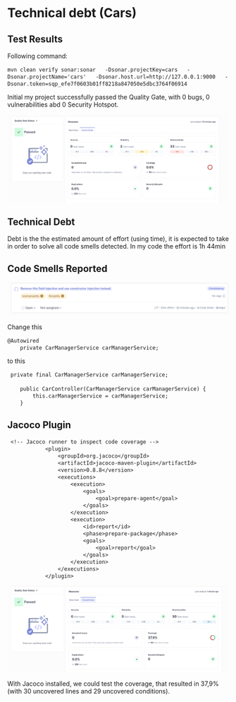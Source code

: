 # Technical debt (Cars)

## Test Results

Following command:
```
mvn clean verify sonar:sonar   -Dsonar.projectKey=cars   -Dsonar.projectName='cars'   -Dsonar.host.url=http://127.0.0.1:9000   -Dsonar.token=sqp_efe7f0603b01ff8218a847050e5dbc3764f06914
```

Initial my project successfully passed the Quality Gate, with 0 bugs, 0 vulnerabilities abd 0 Security Hotspot.

![home](./img/1.png)

## Technical Debt

Debt is the the estimated amount of effort (using time), it is expected to take in order to solve all code smells detected.
In my code the effort is 1h 44min

## Code Smells Reported

![issue](./img/2.png)

Change this
```
@Autowired
    private CarManagerService carManagerService;
```
to this
```
 private final CarManagerService carManagerService;

    public CarController(CarManagerService carManagerService) {
        this.carManagerService = carManagerService;
    }
```


## Jacoco Plugin

```
 <!-- Jacoco runner to inspect code coverage -->
            <plugin>
                <groupId>org.jacoco</groupId>
                <artifactId>jacoco-maven-plugin</artifactId>
                <version>0.8.8</version>
                <executions>
                    <execution>
                        <goals>
                            <goal>prepare-agent</goal>
                        </goals>
                    </execution>
                    <execution>
                        <id>report</id>
                        <phase>prepare-package</phase>
                        <goals>
                            <goal>report</goal>
                        </goals>
                    </execution>
                </executions>
            </plugin>

```
![coverage](./img/3.png)

With Jacoco installed, we could test the coverage, that resulted in 37,9% (with 30 uncovered lines and 29 uncovered conditions).
